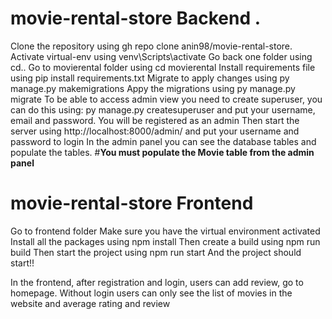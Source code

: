 # movie-rental-store Backend .
Clone the repository using gh repo clone anin98/movie-rental-store.
Activate virtual-env using  venv\Scripts\activate 
Go back one folder using cd..
Go to movierental folder using cd movierental
Install requirements file using pip install requirements.txt
Migrate to apply changes using py manage.py makemigrations
Appy the migrations using py manage.py migrate
To be able to access admin view you need to create superuser, you can do this using:
py manage.py createsuperuser and put your username, email and password. You will be registered as an admin
Then start the server using http://localhost:8000/admin/ and put your username and password to login
In the admin panel you can see the database tables and populate the tables.
#**You must populate the Movie table from the admin panel**


# movie-rental-store Frontend
Go to frontend folder
Make sure you have the virtual environment activated
Install all the packages using npm install
Then create a build using npm run build
Then start the project using npm run start
And the project should start!!

In the frontend, after registration and login, users can add review, go to homepage.
Without login users can only see the list of movies in the website and average rating and review
